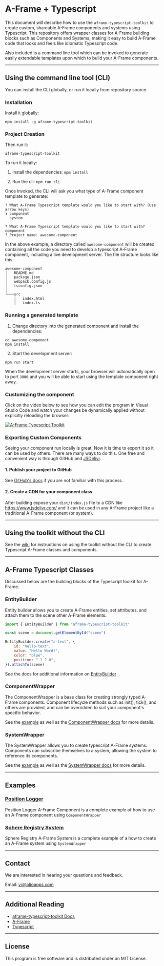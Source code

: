 # A-Frame + Typescript

This document will describe how to use the `aframe-typescript-toolkit` to create custom, shareable A-Frame components and systems using Typescript. This repository offers wrapper classes for A-Frame building blocks such as Components and Systems, making it easy to build A-Frame code that looks and feels like idiomatic Typescript code.

Also included is a command line tool which can be invoked to generate easily extendable templates upon which to build your A-Frame components.

---

## Using the command line tool (CLI)

You can install the CLI globally, or run it locally from repository source.

### Installation

Install it globally:

```npm install -g aframe-typescript-toolkit```

### Project Creation

Then run it:
```
aframe-typescript-toolkit
```

To run it locally:

1. Install the dependencies:
```npm install```

2. Run the cli:
```npm run cli```

Once invoked, the CLI will ask you what type of A-Frame component template to generate:

```
? What A-Frame Typescript template would you like to start with? (Use arrow keys)
❯ component
  system
```

```
? What A-Frame Typescript template would you like to start with? component
? Project name: awesome-component
```

In the above example, a directory called `awesome-component` will be created containing all the code you need to develop a typescript A-Frame component, including a live development server. The file structure looks like this: 
```
awesome-component
│   README.md
│   package.json    
│   webpack.config.js
│   tsconfig.json
│
└───src
    │   index.html
    │   index.ts
```


### Running a generated template

1. Change directory into the generated component and install the dependencies:

```
cd awesome-component
npm install
```

2. Start the development server:

```
npm run start
```

When the development server starts, your browser will automatically open to port `3000` and you will be able to start using the template component right away.

### Customizing the component
Click on the video below to see how you can edit the program in Visual Studio Code and watch your changes be dynamically applied without explicitly reloading the browser:

[![A-Frame Typescript Toolkit](https://img.youtube.com/vi/bazU6D-LYDI/0.jpg)](https://www.youtube.com/watch?v=bazU6D-LYDI "A-Frame Typescript Toolkit")

### Exporting Custom Components
Seeing your component run locally is great. Now it is time to export it so it can be used by others. There are many ways to do this. One free and convenient way is through GitHub and [JSDelivr](https://www.jsdelivr.com/).

#### 1. Publish your project to GitHub 
See [GitHub's docs](https://help.GitHub.com/) if you are not familiar with this process. 

#### 2. Create a CDN for your component class
After building expose your `dist/index.js` file to a CDN like https://www.jsdelivr.com/ and it can be used in any A-Frame project like a traditional A-Frame component (or system).

---
## Using the toolkit without the CLI

See the [wiki](https://github.com/olioapps/aframe-typescript-toolkit/wiki/Creating-an-AFrame-typescript-project-without-using-the-CLI) for instructions on using the toolkit without the CLI to create Typescript A-Frame classes and components. 

---

## A-Frame Typescript Classes 

Discussed below are the building blocks of the Typescript toolkit for A-Frame. 

### EntityBuilder
Entity builder allows you to create A-Frame entities, set attributes, and attach them to the scene other A-Frame elements. 
```javascript
import { EntityBuilder } from "aframe-typescript-toolkit"

const scene = document.getElementById("scene")

EntityBuilder.create("a-text", {
    id: "hello-text",
    value: "Hello Word!",
    color: "blue",
    position: "-1 2 0",
}).attachTo(scene)
```
See the docs for additional information on [EntityBuilder](dist/docs/classes/_entity_builder_.entitybuilder.html)

### ComponentWrapper
The ComponentWrapper is a base class for creating strongly typed A-Frame components. Component lifecycle methods such as init(), tick(), and others are provided, and can be overridden to suit your component's specific behavior.

See the [example](examples/position_logger_component) as well as the [ComponentWrapper docs](dist/docs/classes/_aframe_wrapper_.componentwrapper.html) for more details. 

### SystemWrapper
The SystemWrapper allows you to create typescript A-Frame systems. Components can subscribe themselves to a system, allowing the system to reference its components.

See the [example](examples/sphere_registry_system) as well as the [SystemWrapper docs](dist/docs/classes/_aframe_wrapper_.systemwrapper.html) for more details. 

---

## Examples 
### [Position Logger](https://GitHub.com/olioapps/aframe-typescript-toolkit/tree/master/examples/position_logger_component)
Position Logger A-Frame Component is a complete example of how to use an A-Frame component using `ComponentWrapper`


### [Sphere Registry System](https://GitHub.com/olioapps/aframe-typescript-toolkit/tree/master/examples/sphere_registry_system)
 Sphere Registry A-Frame System is a complete example of a how to create an A-Frame system using `SystemWrapper`

---

## Contact
We are interested in hearing your questions and feedback.

Email: [vr@olioapps.com](vr@olioapps.com)

---

## Additional Reading 
- [aframe-typescript-toolkit Docs](dist/docs/index.html)
- [A-Frame](https://aframe.io/)
- [Typescript](https://www.typescriptlang.org/docs/home.html)

---

## License
This program is free software and is distributed under an MIT License.
